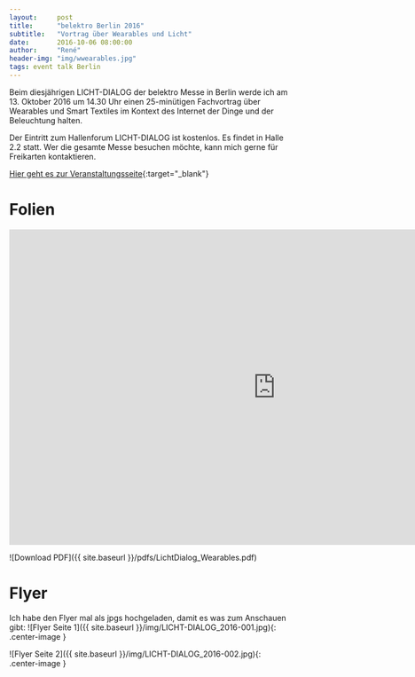```yaml
---
layout:     post
title:      "belektro Berlin 2016"
subtitle:   "Vortrag über Wearables und Licht"
date:       2016-10-06 08:00:00
author:     "René"
header-img: "img/wwearables.jpg"
tags: event talk Berlin
---
```


Beim diesjährigen LICHT-DIALOG der belektro Messe in Berlin werde ich am 13. Oktober 2016 um 14.30 Uhr einen 25-minütigen Fachvortrag über Wearables und Smart Textiles im Kontext des Internet der Dinge und der Beleuchtung halten.

Der Eintritt zum Hallenforum LICHT-DIALOG ist kostenlos. Es findet in Halle 2.2 statt.
Wer die gesamte Messe besuchen möchte, kann mich gerne für Freikarten kontaktieren.


[Hier geht es zur Veranstaltungsseite](http://www.belektro.de/DieMesse/Rahmenprogramm/LICHT-DIALOG/index.jsp#tabnavigation-tab3){:target="_blank"}

# Folien

<iframe src="https://docs.google.com/presentation/d/1HcY_eiE7sMjMOqY1OM2XQpj0mKj6sIgW4OrhFmVX45I/embed?start=false&loop=false&delayms=3000" frameborder="0" width="960" height="569" allowfullscreen="true" mozallowfullscreen="true" webkitallowfullscreen="true"></iframe>

![Download PDF]({{ site.baseurl }}/pdfs/LichtDialog_Wearables.pdf)

# Flyer
Ich habe den Flyer mal als jpgs hochgeladen, damit es was zum Anschauen gibt:
![Flyer Seite 1]({{ site.baseurl }}/img/LICHT-DIALOG_2016-001.jpg){: .center-image }


![Flyer Seite 2]({{ site.baseurl }}/img/LICHT-DIALOG_2016-002.jpg){: .center-image }
